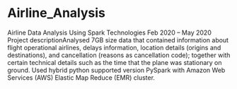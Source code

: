# Airline_Analysis
Airline Data Analysis Using Spark Technologies Feb 2020 – May 2020  Project descriptionAnalysed 7GB size data that contained information about flight operational airlines, delays information, location details (origins and destinations), and cancellation (reasons as cancellation code); together with certain technical details such as the time that the plane was stationary on ground.  Used hybrid python supported version PySpark with Amazon Web Services (AWS) Elastic Map Reduce (EMR) cluster.
